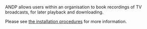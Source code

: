 ANDP allows users within an organisation to book recordings of TV broadcasts, for later playback and downloading.

Please see [the installation procedures](Installation.md) for more information.